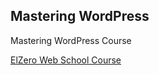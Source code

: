 ## Mastering WordPress

Mastering WordPress Course

[ElZero Web School Course](https://www.youtube.com/playlist?list=PLDoPjvoNmBAwCNR-UIRft5YuVlZKrYh20)